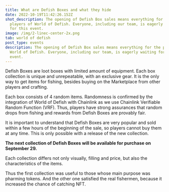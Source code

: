 ```yaml
---
title: What are Defish Boxes and what they hide
date: 2022-10-19T11:42:26.152Z
shot_description: The opening of Defish Box sales means everything for the
  players of World of Defish. Everyone, including our team, is eagerly waiting
  for this event.
image: /img/2-linec-center-2x.png
tab: world of defish
post_type: events
description: The opening of Defish Box sales means everything for the players of
  World of Defish. Everyone, including our team, is eagerly waiting for this
  event.
---
```

<!--StartFragment-->

Defish Boxes are loot boxes with limited amount of equipment. Each box collection is unique and unrepeatable, with an exclusive gear. It is the only way to get items for fishing, besides buying on the Marketplace from other players and crafting.



Each box consists of 4 random items. Randomness is confirmed by the integration of World of Defish with Chainlink as we use Chainlink Verifiable Random Function (VRF). Thus, players have strong assurances that random drops from fishing and rewards from Defish Boxes are provably fair. 



It is important to understand that Defish Boxes are very popular and sold within a few hours of the beginning of the sale, so players cannot buy them at any time. This is only possible with a release of the new collection.



**The next collection of Defish Boxes will be available for purchase on September 29.**



Each collection differs not only visually, filling and price, but also the characteristics of the items. 



Thus the first collection was useful to those whose main purpose was pharming tokens. And the other one satisfied the real fishermen, because it increased the chance of catching NFT. 



<!--EndFragment-->